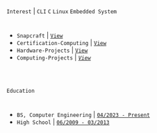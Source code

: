 <br />

`Interest` | `CLI` `C` `Linux` `Embedded System`
#
- `Snapcraft` | [`View`](https://snapcraft.io/publisher/kentlouisetonino) <br />
- `Certification-Computing` | [`View`](https://github.com/kentlouisetonino/kentlouisetonino/blob/develop/certification/Computing.md) <br />
- `Hardware-Projects` | [`View`](https://github.com/stars/kentlouisetonino/lists/hardware-projects) <br />
- `Computing-Projects` | [_`View`_](https://github.com/stars/kentlouisetonino/lists/computing-projects) <br />


<br />
<br />

`Education`
#

- `BS, Computer Engineering` | [`04/2023 - Present`](https://github.com/kentlouisetonino/kentlouisetonino/blob/develop/education/02-BS-Computer-Engineering.md)
- `High School` | [`06/2009 - 03/2013`](https://github.com/kentlouisetonino/kentlouisetonino/blob/develop/education/01-High-School.md)
